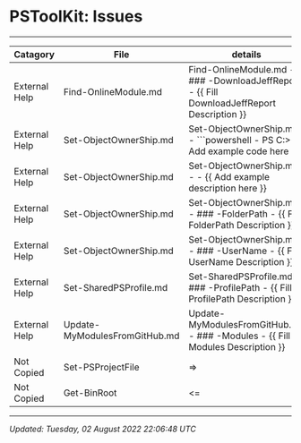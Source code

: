 ﻿# PSToolKit: Issues

---

| Catagory      | File                          | details                                                                                    |
| ------------- | ----------------------------- | ------------------------------------------------------------------------------------------ |
| External Help | Find-OnlineModule.md          | Find-OnlineModule.md - ### -DownloadJeffReport - {{ Fill DownloadJeffReport Description }} |
| External Help | Set-ObjectOwnerShip.md        | Set-ObjectOwnerShip.md - ```powershell - PS C:\> {{ Add example code here }}               |
| External Help | Set-ObjectOwnerShip.md        | Set-ObjectOwnerShip.md -  - {{ Add example description here }}                             |
| External Help | Set-ObjectOwnerShip.md        | Set-ObjectOwnerShip.md - ### -FolderPath - {{ Fill FolderPath Description }}               |
| External Help | Set-ObjectOwnerShip.md        | Set-ObjectOwnerShip.md - ### -UserName - {{ Fill UserName Description }}                   |
| External Help | Set-SharedPSProfile.md        | Set-SharedPSProfile.md - ### -ProfilePath - {{ Fill ProfilePath Description }}             |
| External Help | Update-MyModulesFromGitHub.md | Update-MyModulesFromGitHub.md - ### -Modules - {{ Fill Modules Description }}              |
| Not Copied    | Set-PSProjectFile             | =>                                                                                         |
| Not Copied    | Get-BinRoot                   | <=                                                                                         |

---

*Updated: Tuesday, 02 August 2022 22:06:48 UTC*
